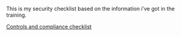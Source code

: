 This is my security checklist based on the information i've got in the training.

[Controls and compliance checklist](https://docs.google.com/document/d/1IrLdGPgM49SbbxHamn1Zm_R6p1a5lqQQD-0xx2W-k7o/edit?usp=sharing)
